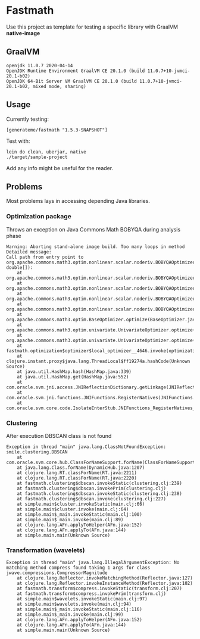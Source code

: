# Fastmath

Use this project as template for testing a specific library with GraalVM **native-image**

## GraalVM

    openjdk 11.0.7 2020-04-14
    OpenJDK Runtime Environment GraalVM CE 20.1.0 (build 11.0.7+10-jvmci-20.1-b02)
    OpenJDK 64-Bit Server VM GraalVM CE 20.1.0 (build 11.0.7+10-jvmci-20.1-b02, mixed mode, sharing)

## Usage

Currently testing:

    [generateme/fastmath "1.5.3-SNAPSHOT"]

Test with:

    lein do clean, uberjar, native
    ./target/sample-project

Add any info might be useful for the reader.

## Problems

Most problems lays in accessing depending Java libraries.

### Optimization package

Throws an exception on Java Commons Math BOBYQA during analysis phase

```
Warning: Aborting stand-alone image build. Too many loops in method
Detailed message:
Call path from entry point to org.apache.commons.math3.optim.nonlinear.scalar.noderiv.BOBYQAOptimizer.bobyqb(double[], double[]): 
	at org.apache.commons.math3.optim.nonlinear.scalar.noderiv.BOBYQAOptimizer.bobyqb(BOBYQAOptimizer.java:384)
	at org.apache.commons.math3.optim.nonlinear.scalar.noderiv.BOBYQAOptimizer.bobyqa(BOBYQAOptimizer.java:340)
	at org.apache.commons.math3.optim.nonlinear.scalar.noderiv.BOBYQAOptimizer.doOptimize(BOBYQAOptimizer.java:252)
	at org.apache.commons.math3.optim.nonlinear.scalar.noderiv.BOBYQAOptimizer.doOptimize(BOBYQAOptimizer.java:49)
	at org.apache.commons.math3.optim.BaseOptimizer.optimize(BaseOptimizer.java:153)
	at org.apache.commons.math3.optim.univariate.UnivariateOptimizer.optimize(UnivariateOptimizer.java:70)
	at org.apache.commons.math3.optim.univariate.UnivariateOptimizer.optimize(UnivariateOptimizer.java:31)
	at fastmath.optimization$optimizer$local_optimizer__4646.invoke(optimization.clj:290)
	at clojure.instant.proxy$java.lang.ThreadLocal$ff19274a.hashCode(Unknown Source)
	at java.util.HashMap.hash(HashMap.java:339)
	at java.util.HashMap.get(HashMap.java:552)
	at com.oracle.svm.jni.access.JNIReflectionDictionary.getLinkage(JNIReflectionDictionary.java:145)
	at com.oracle.svm.jni.functions.JNIFunctions.RegisterNatives(JNIFunctions.java:350)
	at com.oracle.svm.core.code.IsolateEnterStub.JNIFunctions_RegisterNatives_7728ce15b57af339792ad95c60f247990e0df65e(generated:0)
```

### Clustering

After execution DBSCAN class is not found

```
Exception in thread "main" java.lang.ClassNotFoundException: smile.clustering.DBSCAN
	at com.oracle.svm.core.hub.ClassForNameSupport.forName(ClassForNameSupport.java:60)
	at java.lang.Class.forName(DynamicHub.java:1207)
	at clojure.lang.RT.classForName(RT.java:2211)
	at clojure.lang.RT.classForName(RT.java:2220)
	at fastmath.clustering$dbscan.invokeStatic(clustering.clj:239)
	at fastmath.clustering$dbscan.invokePrim(clustering.clj)
	at fastmath.clustering$dbscan.invokeStatic(clustering.clj:238)
	at fastmath.clustering$dbscan.invoke(clustering.clj:227)
	at simple.main$cluster.invokeStatic(main.clj:66)
	at simple.main$cluster.invoke(main.clj:64)
	at simple.main$_main.invokeStatic(main.clj:100)
	at simple.main$_main.invoke(main.clj:89)
	at clojure.lang.AFn.applyToHelper(AFn.java:152)
	at clojure.lang.AFn.applyTo(AFn.java:144)
	at simple.main.main(Unknown Source)
```

### Transformation (wavelets)

```
Exception in thread "main" java.lang.IllegalArgumentException: No matching method compress found taking 1 args for class jwave.compressions.CompressorMagnitude
	at clojure.lang.Reflector.invokeMatchingMethod(Reflector.java:127)
	at clojure.lang.Reflector.invokeInstanceMethod(Reflector.java:102)
	at fastmath.transform$compress.invokeStatic(transform.clj:207)
	at fastmath.transform$compress.invokePrim(transform.clj)
	at simple.main$wavelets.invokeStatic(main.clj:97)
	at simple.main$wavelets.invoke(main.clj:94)
	at simple.main$_main.invokeStatic(main.clj:116)
	at simple.main$_main.invoke(main.clj:99)
	at clojure.lang.AFn.applyToHelper(AFn.java:152)
	at clojure.lang.AFn.applyTo(AFn.java:144)
	at simple.main.main(Unknown Source)
```

